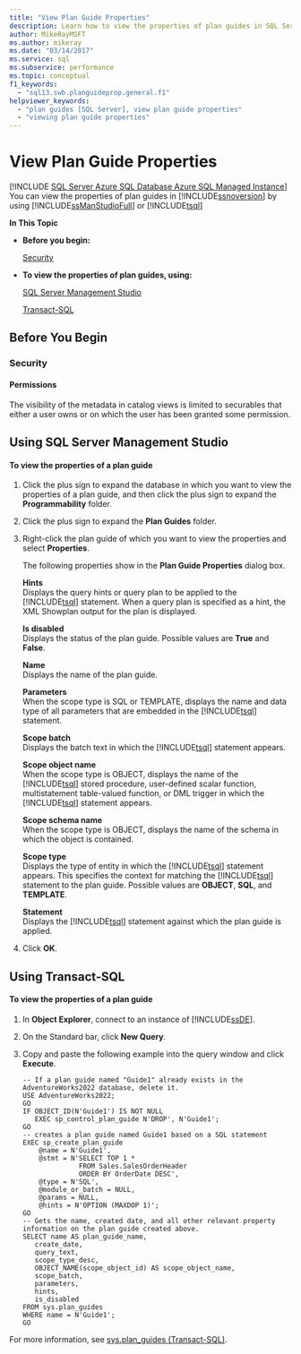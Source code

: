 ```yaml
---
title: "View Plan Guide Properties"
description: Learn how to view the properties of plan guides in SQL Server by using SQL Server Management Studio or Transact-SQL.
author: MikeRayMSFT
ms.author: mikeray
ms.date: "03/14/2017"
ms.service: sql
ms.subservice: performance
ms.topic: conceptual
f1_keywords:
  - "sql13.swb.planguideprop.general.f1"
helpviewer_keywords:
  - "plan guides [SQL Server], view plan guide properties"
  - "viewing plan guide properties"
---
```

# View Plan Guide Properties
[!INCLUDE [SQL Server Azure SQL Database Azure SQL Managed Instance](../../includes/applies-to-version/sql-asdb-asdbmi.md)]
  You can view the properties of plan guides in [!INCLUDE[ssnoversion](../../includes/ssnoversion-md.md)] by using [!INCLUDE[ssManStudioFull](../../includes/ssmanstudiofull-md.md)] or [!INCLUDE[tsql](../../includes/tsql-md.md)]  
  
 **In This Topic**  
  
-   **Before you begin:**  
  
     [Security](#Security)  
  
-   **To view the properties of plan guides, using:**  
  
     [SQL Server Management Studio](#SSMSProcedure)  
  
     [Transact-SQL](#TsqlProcedure)  
  
##  <a name="BeforeYouBegin"></a> Before You Begin  
  
###  <a name="Security"></a> Security  
  
####  <a name="Permissions"></a> Permissions  
 The visibility of the metadata in catalog views is limited to securables that either a user owns or on which the user has been granted some permission.  
  
##  <a name="SSMSProcedure"></a> Using SQL Server Management Studio  
  
#### To view the properties of a plan guide  
  
1.  Click the plus sign to expand the database in which you want to view the properties of a plan guide, and then click the plus sign to expand the **Programmability** folder.  
  
2.  Click the plus sign to expand the **Plan Guides** folder.  
  
3.  Right-click the plan guide of which you want to view the properties and select **Properties**.  
  
     The following properties show in the **Plan Guide Properties** dialog box.  
  
     **Hints**  
     Displays the query hints or query plan to be applied to the [!INCLUDE[tsql](../../includes/tsql-md.md)] statement. When a query plan is specified as a hint, the XML Showplan output for the plan is displayed.  
  
     **Is disabled**  
     Displays the status of the plan guide. Possible values are **True** and **False**.  
  
     **Name**  
     Displays the name of the plan guide.  
  
     **Parameters**  
     When the scope type is SQL or TEMPLATE, displays the name and data type of all parameters that are embedded in the [!INCLUDE[tsql](../../includes/tsql-md.md)] statement.  
  
     **Scope batch**  
     Displays the batch text in which the [!INCLUDE[tsql](../../includes/tsql-md.md)] statement appears.  
  
     **Scope object name**  
     When the scope type is OBJECT, displays the name of the [!INCLUDE[tsql](../../includes/tsql-md.md)] stored procedure, user-defined scalar function, multistatement table-valued function, or DML trigger in which the [!INCLUDE[tsql](../../includes/tsql-md.md)] statement appears.  
  
     **Scope schema name**  
     When the scope type is OBJECT, displays the name of the schema in which the object is contained.  
  
     **Scope type**  
     Displays the type of entity in which the [!INCLUDE[tsql](../../includes/tsql-md.md)] statement appears. This specifies the context for matching the [!INCLUDE[tsql](../../includes/tsql-md.md)] statement to the plan guide. Possible values are **OBJECT**, **SQL**, and **TEMPLATE**.  
  
     **Statement**  
     Displays the [!INCLUDE[tsql](../../includes/tsql-md.md)] statement against which the plan guide is applied.  
  
4.  Click **OK**.  
  
##  <a name="TsqlProcedure"></a> Using Transact-SQL  
  
#### To view the properties of a plan guide  
  
1.  In **Object Explorer**, connect to an instance of [!INCLUDE[ssDE](../../includes/ssde-md.md)].  
  
2.  On the Standard bar, click **New Query**.  
  
3.  Copy and paste the following example into the query window and click **Execute**.  
  
    ```  
    -- If a plan guide named "Guide1" already exists in the AdventureWorks2022 database, delete it.  
    USE AdventureWorks2022;  
    GO  
    IF OBJECT_ID(N'Guide1') IS NOT NULL  
       EXEC sp_control_plan_guide N'DROP', N'Guide1';  
    GO  
    -- creates a plan guide named Guide1 based on a SQL statement  
    EXEC sp_create_plan_guide   
        @name = N'Guide1',   
        @stmt = N'SELECT TOP 1 *   
                  FROM Sales.SalesOrderHeader   
                  ORDER BY OrderDate DESC',   
        @type = N'SQL',  
        @module_or_batch = NULL,   
        @params = NULL,   
        @hints = N'OPTION (MAXDOP 1)';  
    GO  
    -- Gets the name, created date, and all other relevant property information on the plan guide created above.   
    SELECT name AS plan_guide_name,  
       create_date,  
       query_text,  
       scope_type_desc,  
       OBJECT_NAME(scope_object_id) AS scope_object_name,  
       scope_batch,  
       parameters,  
       hints,  
       is_disabled  
    FROM sys.plan_guides  
    WHERE name = N'Guide1';  
    GO  
    ```  
  
 For more information, see [sys.plan_guides &#40;Transact-SQL&#41;](../../relational-databases/system-catalog-views/sys-plan-guides-transact-sql.md).  
  
  
